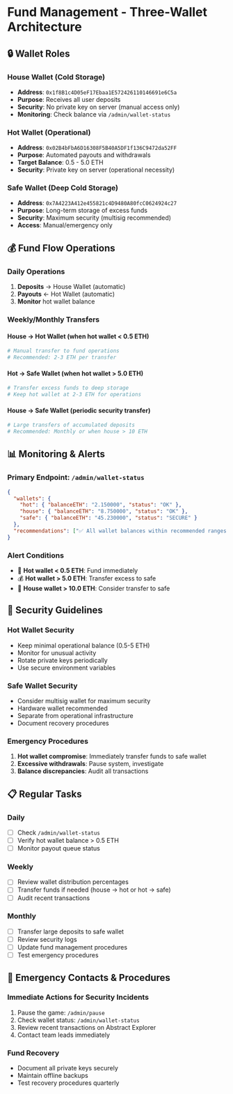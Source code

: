 # Fund Management - Three-Wallet Architecture

## 🔒 **Wallet Roles**

### **House Wallet** (Cold Storage)
- **Address**: `0x1f8B1c4D05eF17Ebaa1E572426110146691e6C5a`
- **Purpose**: Receives all user deposits
- **Security**: No private key on server (manual access only)
- **Monitoring**: Check balance via `/admin/wallet-status`

### **Hot Wallet** (Operational)
- **Address**: `0x02B4bFbA6D16308F5B40A5DF1f136C9472da52FF`
- **Purpose**: Automated payouts and withdrawals
- **Target Balance**: 0.5 - 5.0 ETH
- **Security**: Private key on server (operational necessity)

### **Safe Wallet** (Deep Cold Storage)
- **Address**: `0x7A4223A412e455821c4D9480A80fcC0624924c27`
- **Purpose**: Long-term storage of excess funds
- **Security**: Maximum security (multisig recommended)
- **Access**: Manual/emergency only

## 💰 **Fund Flow Operations**

### **Daily Operations**
1. **Deposits** → House Wallet (automatic)
2. **Payouts** ← Hot Wallet (automatic)
3. **Monitor** hot wallet balance

### **Weekly/Monthly Transfers**

#### **House → Hot Wallet** (when hot wallet < 0.5 ETH)
```bash
# Manual transfer to fund operations
# Recommended: 2-3 ETH per transfer
```

#### **Hot → Safe Wallet** (when hot wallet > 5.0 ETH)
```bash
# Transfer excess funds to deep storage
# Keep hot wallet at 2-3 ETH for operations
```

#### **House → Safe Wallet** (periodic security transfer)
```bash
# Large transfers of accumulated deposits
# Recommended: Monthly or when house > 10 ETH
```

## 📊 **Monitoring & Alerts**

### **Primary Endpoint**: `/admin/wallet-status`
```json
{
  "wallets": {
    "hot": { "balanceETH": "2.150000", "status": "OK" },
    "house": { "balanceETH": "8.750000", "status": "OK" },
    "safe": { "balanceETH": "45.230000", "status": "SECURE" }
  },
  "recommendations": ["✅ All wallet balances within recommended ranges"]
}
```

### **Alert Conditions**
- 🚨 **Hot wallet < 0.5 ETH**: Fund immediately
- 💰 **Hot wallet > 5.0 ETH**: Transfer excess to safe
- 🏦 **House wallet > 10.0 ETH**: Consider transfer to safe

## 🔐 **Security Guidelines**

### **Hot Wallet Security**
- Keep minimal operational balance (0.5-5 ETH)
- Monitor for unusual activity
- Rotate private keys periodically
- Use secure environment variables

### **Safe Wallet Security**
- Consider multisig wallet for maximum security
- Hardware wallet recommended
- Separate from operational infrastructure
- Document recovery procedures

### **Emergency Procedures**
1. **Hot wallet compromise**: Immediately transfer funds to safe wallet
2. **Excessive withdrawals**: Pause system, investigate
3. **Balance discrepancies**: Audit all transactions

## 📋 **Regular Tasks**

### **Daily**
- [ ] Check `/admin/wallet-status`
- [ ] Verify hot wallet balance > 0.5 ETH
- [ ] Monitor payout queue status

### **Weekly**
- [ ] Review wallet distribution percentages
- [ ] Transfer funds if needed (house → hot or hot → safe)
- [ ] Audit recent transactions

### **Monthly**
- [ ] Transfer large deposits to safe wallet
- [ ] Review security logs
- [ ] Update fund management procedures
- [ ] Test emergency procedures

## 🚨 **Emergency Contacts & Procedures**

### **Immediate Actions for Security Incidents**
1. Pause the game: `/admin/pause`
2. Check wallet status: `/admin/wallet-status`
3. Review recent transactions on Abstract Explorer
4. Contact team leads immediately

### **Fund Recovery**
- Document all private keys securely
- Maintain offline backups
- Test recovery procedures quarterly
